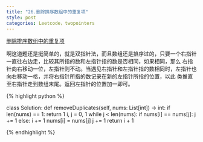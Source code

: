 ```yaml
---
title: "26.删除排序数组中的重复项"
style: post
categories: Leetcode，twopointers
---
```



[删除排序数组中的重复项](https://leetcode-cn.com/problems/remove-duplicates-from-sorted-array/)

啊这道题还是挺简单的，就是双指针法，而且数组还是排序过的，只要一个右指针一直往右边走，比较其所指的数和左指针指的数是否相同，如果相同，那么
右指针向右移动一位，左指针则不动。当遇见右指针和左指针指的数相同时，左指针也向右移动一格，并将右指针所指的数记录在新的左指针所指的位置，以此
类推直至右指针走到数组末尾。返回左指针的位置加一即可。

{% highlight python %}

class Solution:
    def removeDuplicates(self, nums: List[int]) -> int:
        if len(nums) == 1:
            return 1
        i, j = 0, 1
        while j < len(nums):
            if nums[i] == nums[j]:
                j += 1
            else:
                i += 1
                nums[i] = nums[j]
                j += 1
        return i + 1

{% endhighlight %}